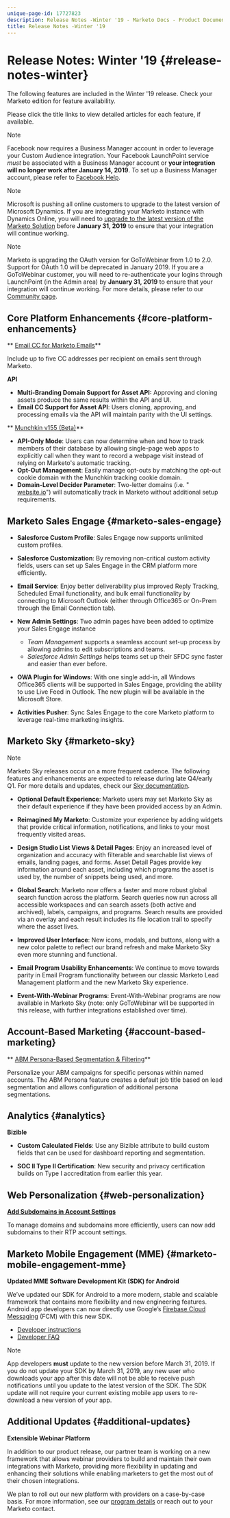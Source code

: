 ```yaml
---
unique-page-id: 17727823
description: Release Notes -Winter '19 - Marketo Docs - Product Documentation
title: Release Notes -Winter '19
---
```


# Release Notes: Winter '19 {#release-notes-winter}

The following features are included in the Winter '19 release. Check your Marketo edition for feature availability.

Please click the title links to view detailed articles for each feature, if available.

>[!NOTE]
>
>Facebook now requires a Business Manager account in order to leverage your Custom Audience integration. Your Facebook LaunchPoint service *must* be associated with a Business Manager account or **your integration will no longer work after January 14, 2019**. To set up a Business Manager account, please refer to [Facebook Help](https://www.facebook.com/business/help/1710077379203657).

>[!NOTE]
>
>Microsoft is pushing all online customers to upgrade to the latest version of Microsoft Dynamics. If you are integrating your Marketo instance with Dynamics Online, you will need to [upgrade to the latest version of the Marketo Solution](../../product-docs/crm-sync/microsoft-dynamics-sync/sync-setup/download-the-marketo-lead-management-solution/upgrade-the-marketo-solution-for-microsoft-dynamics.md) before **January 31, 2019** to ensure that your integration will continue working.

>[!NOTE]
>
>Marketo is upgrading the OAuth version for GoToWebinar from 1.0 to 2.0. Support for OAuth 1.0 will be deprecated in January 2019. If you are a GoToWebinar customer, you will need to re-authenticate your logins through LaunchPoint (in the Admin area) by **January 31, 2019** to ensure that your integration will continue working. For more details, please refer to our [Community page](https://nation.marketo.com/docs/DOC-6739-gotowebinar-authentication-change-take-action-before-1312019).

## Core Platform Enhancements {#core-platform-enhancements}

** [Email CC for Marketo Emails](../../product-docs/email-marketing/general/email-cc.md)**

Include up to five CC addresses per recipient on emails sent through Marketo.

**API**

* **Multi-Branding Domain Support for Asset API:** Approving and cloning assets produce the same results within the API and UI.
* **Email CC Support for Asset API**: Users cloning, approving, and processing emails via the API will maintain parity with the UI settings.

** [Munchkin v155 (Beta)](http://developers.marketo.com/javascript-api/lead-tracking/configuration/)**

* **API-Only Mode**: Users can now determine when and how to track members of their database by allowing single-page web apps to explicitly call when they want to record a webpage visit instead of relying on Marketo's automatic tracking. 
* **Opt-Out Management**: Easily manage opt-outs by matching the opt-out cookie domain with the Munchkin tracking cookie domain. 
* **Domain-Level Decider Parameter**: Two-letter domains (i.e. " [website.io](http://website.io)") will automatically track in Marketo without additional setup requirements.

## Marketo Sales Engage {#marketo-sales-engage}

* **Salesforce Custom Profile**: Sales Engage now supports unlimited custom profiles.

* **Salesforce Customization**: By removing non-critical custom activity fields, users can set up Sales Engage in the CRM platform more efficiently.
* **Email Service**: Enjoy better deliverability plus improved Reply Tracking, Scheduled Email functionality, and bulk email functionality by connecting to Microsoft Outlook (either through Office365 or On-Prem through the Email Connection tab).
* **New Admin Settings**: Two admin pages have been added to optimize your Sales Engage instance

    * *Team Management* supports a seamless account set-up process by allowing admins to edit subscriptions and teams.
    * *Salesforce Admin Settings* helps teams set up their SFDC sync faster and easier than ever before.

* **OWA Plugin for Windows**: With one single add-in, all Windows Office365 clients will be supported in Sales Engage, providing the ability to use Live Feed in Outlook. The new plugin will be available in the Microsoft Store.
* **Activities Pusher**: Sync Sales Engage to the core Marketo platform to leverage real-time marketing insights.

## Marketo Sky {#marketo-sky}

>[!NOTE]
>
>Marketo Sky releases occur on a more frequent cadence. The following features and enhancements are expected to release during late Q4/early Q1. For more details and updates, check our  [Sky documentation](https://help.marketo.com/hc/en-us/articles/360012858573).

* **Optional Default Experience**: Marketo users may set Marketo Sky as their default experience if they have been provided access by an Admin.

* **Reimagined My Marketo**: Customize your experience by adding widgets that provide critical information, notifications, and links to your most frequently visited areas. 

* **Design Studio List Views & Detail Pages**: Enjoy an increased level of organization and accuracy with filterable and searchable list views of emails, landing pages, and forms. Asset Detail Pages provide key information around each asset, including which programs the asset is used by, the number of snippets being used, and more.  

* **Global Search**: Marketo now offers a faster and more robust global search function across the platform. Search queries now run across all accessible workspaces and can search assets (both active and archived), labels, campaigns, and programs. Search results are provided via an overlay and each result includes its file location trail to specify where the asset lives.

* **Improved User Interface**: New icons, modals, and buttons, along with a new color palette to reflect our brand refresh and make Marketo Sky even more stunning and functional.

* **Email Program Usability Enhancements**: We continue to move towards parity in Email Program functionality between our classic Marketo Lead Management platform and the new Marketo Sky experience. 
* **Event-With-Webinar Programs**: Event-With-Webinar programs are now available in Marketo Sky (note: only GoToWebinar will be supported in this release, with further integrations established over time).

## Account-Based Marketing {#account-based-marketing}

** [ABM Persona-Based Segmentation & Filtering](../../product-docs/account-based-marketing/using-personas.md)**

Personalize your ABM campaigns for specific personas within named accounts. The ABM Persona feature creates a default job title based on lead segmentation and allows configuration of additional persona segmentations.

## Analytics {#analytics}

**Bizible**

* **Custom Calculated Fields**: Use any Bizible attribute to build custom fields that can be used for dashboard reporting and segmentation.

* **SOC II Type II Certification**: New security and privacy certification builds on Type I accreditation from earlier this year. 

## Web Personalization {#web-personalization}

**[Add Subdomains in Account Settings](help/marketo/product-docs/web-personalization/getting-started/workspaces-in-web-personalization.md)**

To manage domains and subdomains more efficiently, users can now add subdomains to their RTP account settings.

## Marketo Mobile Engagement (MME) {#marketo-mobile-engagement-mme}

**Updated MME Software Development Kit (SDK) for Android**

We’ve updated our SDK for Android to a more modern, stable and scalable framework that contains more flexibility and new engineering features. Android app developers can now directly use Google’s [Firebase Cloud Messaging](http://firebase.google.com/docs/cloud-messaging/) (FCM) with this new SDK.

* [Developer instructions](http://developers.marketo.com/mobile/installation/#android_adding_fcm_to_your_application) 
* [Developer FAQ](http://developers.marketo.com/mobile/installation/#android_fcm_faq) 

>[!NOTE]
>
>App developers **must** update to the new version before March 31, 2019. If you do not update your SDK by March 31, 2019, any new user who downloads your app after this date will not be able to receive push notifications until you update to the latest version of the SDK. The SDK update will not require your current existing mobile app users to re-download a new version of your app.

## Additional Updates {#additional-updates}

**Extensible Webinar Platform**

In addition to our product release, our partner team is working on a new framework that allows webinar providers to build and maintain their own integrations with Marketo, providing more flexibility in updating and enhancing their solutions while enabling marketers to get the most out of their chosen integrations.

We plan to roll out our new platform with providers on a case-by-case basis. For more information, see our [program details](https://www.marketo.com/why-marketo/partners/technology/) or reach out to your Marketo contact.
